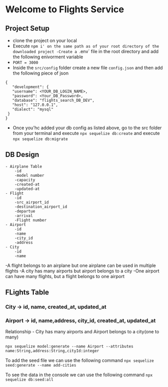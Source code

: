 # Welcome to Flights Service

## Project Setup
- clone the project on your local
- Execute `npm i' on the same path as of your root directory of the downloaded project
-Create a `.env` file in the root directory and add the following enivorment variable
 - `PORT = 3000`
 - Inside the `src/config` folder create a new file `config.json` and then add the following piece of json
 ```
 {
    "development": {
    "username": <YOUR_DB_LOGIN_NAME>,
    "password": <Your_DB_Password>,
    "database": "flights_search_DB_DEV",
    "host": "127.0.0.1",
    "dialect": "mysql"
  }
 }
 ```

 - Once you'hc added your db config as listed above, go to the src folder from your terminal and execute `npx sequelize db:create` and execute `npx sequelize db:migrate` 

## DB Design
    - Airplane Table
        -id
        -model number
        -capacity
        -created-at
        -updated-at
    - Flight
        -id
        -src_airport_id
        -destination_airport_id
        -departue
        -arrival
        -Flight number  
    - Airport
        -id
        -name
        -city_id
        -address 
    - City
        -id
        -name
-A flight belongs to an airplane but one airplane can be used in multiple flights
-A city has many airports but airport belongs to a city
-One airport can have many flights, but a flight belongs to one airport

## FLights Table

### City -> id, name, created_at, updated_at
### Airport -> id, name,address, city_id, created_at, updated_at
 Relationship - City has many airports and Airport belongs to a city(one to many)

```npx sequelize model:generate --name Airport --attributes name:String,address:String,cityId:integer```

To add the seed file we can use the following command
```npx sequelize seed:generate --name add-cities```

To see the data in the console we can use the following command 
```npx sequelize db:seed:all```

